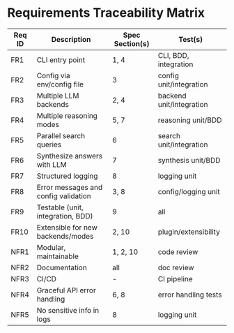 # Requirements Traceability Matrix

| Req ID | Description                                              | Spec Section(s)         | Test(s)                |
|--------|----------------------------------------------------------|------------------------|------------------------|
| FR1    | CLI entry point                                          | 1, 4                   | CLI, BDD, integration  |
| FR2    | Config via env/config file                               | 3                      | config unit/integration|
| FR3    | Multiple LLM backends                                    | 2, 4                   | backend unit/integration|
| FR4    | Multiple reasoning modes                                 | 5, 7                   | reasoning unit/BDD     |
| FR5    | Parallel search queries                                  | 6                      | search unit/integration|
| FR6    | Synthesize answers with LLM                              | 7                      | synthesis unit/BDD     |
| FR7    | Structured logging                                       | 8                      | logging unit           |
| FR8    | Error messages and config validation                     | 3, 8                   | config/logging unit    |
| FR9    | Testable (unit, integration, BDD)                        | 9                      | all                    |
| FR10   | Extensible for new backends/modes                        | 2, 10                  | plugin/extensibility   |
| NFR1   | Modular, maintainable                                    | 1, 2, 10               | code review            |
| NFR2   | Documentation                                            | all                    | doc review             |
| NFR3   | CI/CD                                                    | -                      | CI pipeline            |
| NFR4   | Graceful API error handling                              | 6, 8                   | error handling tests   |
| NFR5   | No sensitive info in logs                                | 8                      | logging unit           |
